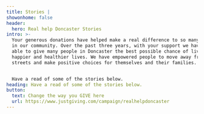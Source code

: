 ```yaml
---
title: Stories |
showonhome: false
header:
  hero: Real help Doncaster Stories
intro: >-
  Your generous donations have helped make a real difference to so many people
  in our community. Over the past three years, with your support we have been
  able to give many people in Doncaster the best possible chance of living
  happier and healthier lives. We have empowered people to move away from the
  streets and make positive choices for themselves and their families.


  Have a read of some of the stories below.
heading: Have a read of some of the stories below.
button:
  text: Change the way you GIVE here
  url: https://www.justgiving.com/campaign/realhelpdoncaster
---
```

